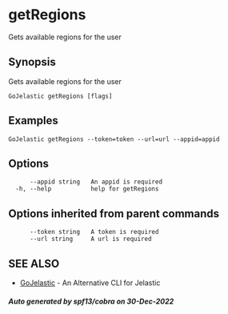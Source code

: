 #  getRegions

Gets available regions for the user

## Synopsis

Gets available regions for the user

```
GoJelastic getRegions [flags]
```

## Examples

```
GoJelastic getRegions --token=token --url=url --appid=appid
```

## Options

```
      --appid string   An appid is required
  -h, --help           help for getRegions
```

## Options inherited from parent commands

```
      --token string   A token is required
      --url string     A url is required
```

## SEE ALSO

* [GoJelastic](GoJelastic.md)	 - An Alternative CLI for Jelastic

##### Auto generated by spf13/cobra on 30-Dec-2022
